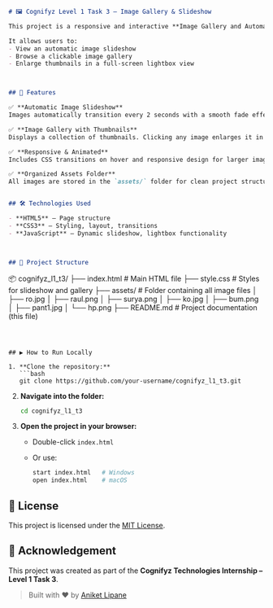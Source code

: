 ```markdown
# 🖼️ Cognifyz Level 1 Task 3 – Image Gallery & Slideshow

This project is a responsive and interactive **Image Gallery and Automatic Slideshow Web App** built using **HTML**, **CSS**, and **JavaScript**.

It allows users to:
- View an automatic image slideshow
- Browse a clickable image gallery
- Enlarge thumbnails in a full-screen lightbox view



## 📌 Features

✅ **Automatic Image Slideshow**  
Images automatically transition every 2 seconds with a smooth fade effect.

✅ **Image Gallery with Thumbnails**  
Displays a collection of thumbnails. Clicking any image enlarges it in a lightbox.

✅ **Responsive & Animated**  
Includes CSS transitions on hover and responsive design for larger images.

✅ **Organized Assets Folder**  
All images are stored in the `assets/` folder for clean project structure.


## 🛠️ Technologies Used

- **HTML5** – Page structure
- **CSS3** – Styling, layout, transitions
- **JavaScript** – Dynamic slideshow, lightbox functionality



## 📁 Project Structure

```

📦 cognifyz\_l1\_t3/
├── index.html              # Main HTML file
├── style.css               # Styles for slideshow and gallery
├── assets/                 # Folder containing all image files
│   ├── ro.jpg
│   ├── raul.png
│   ├── surya.png
│   ├── ko.jpg
│   ├── bum.png
│   ├── pant1.jpg
│   └── hp.png
├── README.md               # Project documentation (this file)

````



## ▶️ How to Run Locally

1. **Clone the repository:**
   ```bash
   git clone https://github.com/your-username/cognifyz_l1_t3.git
````

2. **Navigate into the folder:**

   ```bash
   cd cognifyz_l1_t3
   ```

3. **Open the project in your browser:**

   * Double-click `index.html`
   * Or use:

     ```bash
     start index.html   # Windows
     open index.html    # macOS
     ```



## 📄 License

This project is licensed under the [MIT License](LICENSE).



## 🙌 Acknowledgement

This project was created as part of the **Cognifyz Technologies Internship – Level 1 Task 3**.



> Built with ❤️ by [Aniket Lipane](https://github.com/aniketlipane45)



